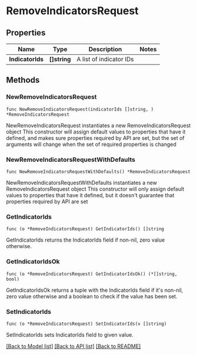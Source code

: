 # RemoveIndicatorsRequest

## Properties

Name | Type | Description | Notes
------------ | ------------- | ------------- | -------------
**IndicatorIds** | **[]string** | A list of indicator IDs | 

## Methods

### NewRemoveIndicatorsRequest

`func NewRemoveIndicatorsRequest(indicatorIds []string, ) *RemoveIndicatorsRequest`

NewRemoveIndicatorsRequest instantiates a new RemoveIndicatorsRequest object
This constructor will assign default values to properties that have it defined,
and makes sure properties required by API are set, but the set of arguments
will change when the set of required properties is changed

### NewRemoveIndicatorsRequestWithDefaults

`func NewRemoveIndicatorsRequestWithDefaults() *RemoveIndicatorsRequest`

NewRemoveIndicatorsRequestWithDefaults instantiates a new RemoveIndicatorsRequest object
This constructor will only assign default values to properties that have it defined,
but it doesn't guarantee that properties required by API are set

### GetIndicatorIds

`func (o *RemoveIndicatorsRequest) GetIndicatorIds() []string`

GetIndicatorIds returns the IndicatorIds field if non-nil, zero value otherwise.

### GetIndicatorIdsOk

`func (o *RemoveIndicatorsRequest) GetIndicatorIdsOk() (*[]string, bool)`

GetIndicatorIdsOk returns a tuple with the IndicatorIds field if it's non-nil, zero value otherwise
and a boolean to check if the value has been set.

### SetIndicatorIds

`func (o *RemoveIndicatorsRequest) SetIndicatorIds(v []string)`

SetIndicatorIds sets IndicatorIds field to given value.



[[Back to Model list]](../README.md#documentation-for-models) [[Back to API list]](../README.md#documentation-for-api-endpoints) [[Back to README]](../README.md)


